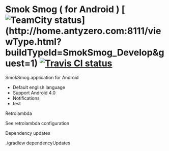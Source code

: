 Smok Smog ( for Android ) [![TeamCity status](http://home.antyzero.com:8111/app/rest/builds/buildType:(id:SmokSmog_Develop)/statusIcon)](http://home.antyzero.com:8111/viewType.html?buildTypeId=SmokSmog_Develop&guest=1) [![Travis CI status](https://travis-ci.org/SmokSmog/smoksmog-android.svg?branch=develop)](https://travis-ci.org/SmokSmog/smoksmog-android)
================

SmokSmog application for Android

* Default english language
* Support Android 4.0
* Notifications
* test

Retrolambda

See retrolambda configuration


Dependency updates

./gradlew dependencyUpdates

